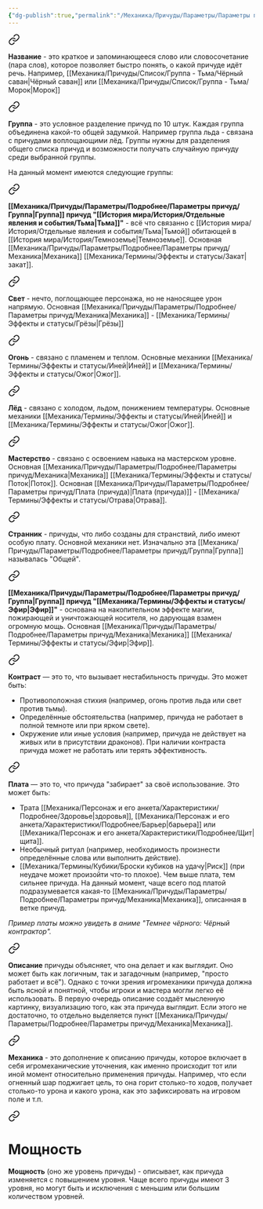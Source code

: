 ```yaml
---
{"dg-publish":true,"permalink":"/Механика/Причуды/Параметры/Параметры причуд/","noteIcon":"","created":"2025-09-07T13:19:25.043+03:00","updated":"2025-09-11T14:07:31.301+03:00"}
---
```



<div class="transclusion internal-embed is-loaded"><a class="markdown-embed-link" href="/Механика/Причуды/Параметры/Подробнее/Параметры причуд/Название/" aria-label="Open link"><svg xmlns="http://www.w3.org/2000/svg" width="24" height="24" viewBox="0 0 24 24" fill="none" stroke="currentColor" stroke-width="2" stroke-linecap="round" stroke-linejoin="round" class="svg-icon lucide-link"><path d="M10 13a5 5 0 0 0 7.54.54l3-3a5 5 0 0 0-7.07-7.07l-1.72 1.71"></path><path d="M14 11a5 5 0 0 0-7.54-.54l-3 3a5 5 0 0 0 7.07 7.07l1.71-1.71"></path></svg></a><div class="markdown-embed">




**Название** - это краткое и запоминающееся слово или словосочетание (пара слов), которое позволяет быстро понять, о какой причуде идёт речь. Например, [[Механика/Причуды/Список/Группа - Тьма/Чёрный саван\|Чёрный саван]] или [[Механика/Причуды/Список/Группа - Тьма/Морок\|Морок]]

</div></div>


<div class="transclusion internal-embed is-loaded"><a class="markdown-embed-link" href="/Механика/Причуды/Параметры/Подробнее/Параметры причуд/Группа/" aria-label="Open link"><svg xmlns="http://www.w3.org/2000/svg" width="24" height="24" viewBox="0 0 24 24" fill="none" stroke="currentColor" stroke-width="2" stroke-linecap="round" stroke-linejoin="round" class="svg-icon lucide-link"><path d="M10 13a5 5 0 0 0 7.54.54l3-3a5 5 0 0 0-7.07-7.07l-1.72 1.71"></path><path d="M14 11a5 5 0 0 0-7.54-.54l-3 3a5 5 0 0 0 7.07 7.07l1.71-1.71"></path></svg></a><div class="markdown-embed">






**Группа** - это условное разделение причуд по 10 штук. Каждая группа объединена какой-то общей задумкой. Например группа льда - связана с причудами воплощающими лёд. Группы нужны для разделения общего списка причуд и возможности получать случайную причуду среди выбранной группы.

На данный момент имеются следующие группы:

<div class="transclusion internal-embed is-loaded"><a class="markdown-embed-link" href="/Механика/Причуды/Параметры/Подробнее/Группы причуд/Группа - Тьма/" aria-label="Open link"><svg xmlns="http://www.w3.org/2000/svg" width="24" height="24" viewBox="0 0 24 24" fill="none" stroke="currentColor" stroke-width="2" stroke-linecap="round" stroke-linejoin="round" class="svg-icon lucide-link"><path d="M10 13a5 5 0 0 0 7.54.54l3-3a5 5 0 0 0-7.07-7.07l-1.72 1.71"></path><path d="M14 11a5 5 0 0 0-7.54-.54l-3 3a5 5 0 0 0 7.07 7.07l1.71-1.71"></path></svg></a><div class="markdown-embed">




**[[Механика/Причуды/Параметры/Подробнее/Параметры причуд/Группа\|Группа]] причуд "[[История мира/История/Отдельные явления и события/Тьма\|Тьма]]"** - всё что связанно с [[История мира/История/Отдельные явления и события/Тьма\|Тьмой]] обитающей в [[История мира/История/Темноземье\|Темноземье]]. Основная [[Механика/Причуды/Параметры/Подробнее/Параметры причуд/Механика\|Механика]] [[Механика/Термины/Эффекты и статусы/Закат\|закат]]. 

</div></div>


<div class="transclusion internal-embed is-loaded"><a class="markdown-embed-link" href="/Механика/Причуды/Параметры/Подробнее/Группы причуд/Группа - Свет/" aria-label="Open link"><svg xmlns="http://www.w3.org/2000/svg" width="24" height="24" viewBox="0 0 24 24" fill="none" stroke="currentColor" stroke-width="2" stroke-linecap="round" stroke-linejoin="round" class="svg-icon lucide-link"><path d="M10 13a5 5 0 0 0 7.54.54l3-3a5 5 0 0 0-7.07-7.07l-1.72 1.71"></path><path d="M14 11a5 5 0 0 0-7.54-.54l-3 3a5 5 0 0 0 7.07 7.07l1.71-1.71"></path></svg></a><div class="markdown-embed">






**Свет** - нечто, поглощающее персонажа, но не наносящее урон напрямую. Основная [[Механика/Причуды/Параметры/Подробнее/Параметры причуд/Механика\|Механика]] - [[Механика/Термины/Эффекты и статусы/Грёзы\|Грёзы]]


</div></div>


<div class="transclusion internal-embed is-loaded"><a class="markdown-embed-link" href="/Механика/Причуды/Параметры/Подробнее/Группы причуд/Группа - Огонь/" aria-label="Open link"><svg xmlns="http://www.w3.org/2000/svg" width="24" height="24" viewBox="0 0 24 24" fill="none" stroke="currentColor" stroke-width="2" stroke-linecap="round" stroke-linejoin="round" class="svg-icon lucide-link"><path d="M10 13a5 5 0 0 0 7.54.54l3-3a5 5 0 0 0-7.07-7.07l-1.72 1.71"></path><path d="M14 11a5 5 0 0 0-7.54-.54l-3 3a5 5 0 0 0 7.07 7.07l1.71-1.71"></path></svg></a><div class="markdown-embed">






**Огонь** - связано с пламенем и теплом. Основные механики [[Механика/Термины/Эффекты и статусы/Иней\|Иней]] и [[Механика/Термины/Эффекты и статусы/Ожог\|Ожог]]. 


</div></div>


<div class="transclusion internal-embed is-loaded"><a class="markdown-embed-link" href="/Механика/Причуды/Параметры/Подробнее/Группы причуд/Группа - Лёд/" aria-label="Open link"><svg xmlns="http://www.w3.org/2000/svg" width="24" height="24" viewBox="0 0 24 24" fill="none" stroke="currentColor" stroke-width="2" stroke-linecap="round" stroke-linejoin="round" class="svg-icon lucide-link"><path d="M10 13a5 5 0 0 0 7.54.54l3-3a5 5 0 0 0-7.07-7.07l-1.72 1.71"></path><path d="M14 11a5 5 0 0 0-7.54-.54l-3 3a5 5 0 0 0 7.07 7.07l1.71-1.71"></path></svg></a><div class="markdown-embed">






**Лёд** - связано с холодом, льдом, понижением температуры. Основные механики [[Механика/Термины/Эффекты и статусы/Иней\|Иней]] и [[Механика/Термины/Эффекты и статусы/Ожог\|Ожог]].

</div></div>


<div class="transclusion internal-embed is-loaded"><a class="markdown-embed-link" href="/Механика/Причуды/Параметры/Подробнее/Группы причуд/Группа - Мастерство/" aria-label="Open link"><svg xmlns="http://www.w3.org/2000/svg" width="24" height="24" viewBox="0 0 24 24" fill="none" stroke="currentColor" stroke-width="2" stroke-linecap="round" stroke-linejoin="round" class="svg-icon lucide-link"><path d="M10 13a5 5 0 0 0 7.54.54l3-3a5 5 0 0 0-7.07-7.07l-1.72 1.71"></path><path d="M14 11a5 5 0 0 0-7.54-.54l-3 3a5 5 0 0 0 7.07 7.07l1.71-1.71"></path></svg></a><div class="markdown-embed">






**Мастерство** - связано с освоением навыка на мастерском уровне. Основная [[Механика/Причуды/Параметры/Подробнее/Параметры причуд/Механика\|Механика]] [[Механика/Термины/Эффекты и статусы/Поток\|Поток]]. Основная [[Механика/Причуды/Параметры/Подробнее/Параметры причуд/Плата (причуда)\|Плата (причуда)]] - [[Механика/Термины/Эффекты и статусы/Отрава\|Отрава]].

</div></div>


<div class="transclusion internal-embed is-loaded"><a class="markdown-embed-link" href="/Механика/Причуды/Параметры/Подробнее/Группы причуд/Группа - Странник/" aria-label="Open link"><svg xmlns="http://www.w3.org/2000/svg" width="24" height="24" viewBox="0 0 24 24" fill="none" stroke="currentColor" stroke-width="2" stroke-linecap="round" stroke-linejoin="round" class="svg-icon lucide-link"><path d="M10 13a5 5 0 0 0 7.54.54l3-3a5 5 0 0 0-7.07-7.07l-1.72 1.71"></path><path d="M14 11a5 5 0 0 0-7.54-.54l-3 3a5 5 0 0 0 7.07 7.07l1.71-1.71"></path></svg></a><div class="markdown-embed">




**Странник** - причуды, что либо созданы для странствий, либо имеют особую плату. Основной механики нет. Изначально эта [[Механика/Причуды/Параметры/Подробнее/Параметры причуд/Группа\|Группа]] называлась "Общей".

</div></div>


<div class="transclusion internal-embed is-loaded"><a class="markdown-embed-link" href="/Механика/Причуды/Параметры/Подробнее/Группы причуд/Группа - Эфир/" aria-label="Open link"><svg xmlns="http://www.w3.org/2000/svg" width="24" height="24" viewBox="0 0 24 24" fill="none" stroke="currentColor" stroke-width="2" stroke-linecap="round" stroke-linejoin="round" class="svg-icon lucide-link"><path d="M10 13a5 5 0 0 0 7.54.54l3-3a5 5 0 0 0-7.07-7.07l-1.72 1.71"></path><path d="M14 11a5 5 0 0 0-7.54-.54l-3 3a5 5 0 0 0 7.07 7.07l1.71-1.71"></path></svg></a><div class="markdown-embed">




**[[Механика/Причуды/Параметры/Подробнее/Параметры причуд/Группа\|Группа]] причуд "[[Механика/Термины/Эффекты и статусы/Эфир\|Эфир]]"** - основана на накопительном эффекте магии, пожирающей и уничтожающей носителя, но дарующая взамен огромную мощь. Основная [[Механика/Причуды/Параметры/Подробнее/Параметры причуд/Механика\|Механика]] [[Механика/Термины/Эффекты и статусы/Эфир\|Эфир]]. 

</div></div>


</div></div>


<div class="transclusion internal-embed is-loaded"><a class="markdown-embed-link" href="/Механика/Причуды/Параметры/Подробнее/Параметры причуд/Контраст/" aria-label="Open link"><svg xmlns="http://www.w3.org/2000/svg" width="24" height="24" viewBox="0 0 24 24" fill="none" stroke="currentColor" stroke-width="2" stroke-linecap="round" stroke-linejoin="round" class="svg-icon lucide-link"><path d="M10 13a5 5 0 0 0 7.54.54l3-3a5 5 0 0 0-7.07-7.07l-1.72 1.71"></path><path d="M14 11a5 5 0 0 0-7.54-.54l-3 3a5 5 0 0 0 7.07 7.07l1.71-1.71"></path></svg></a><div class="markdown-embed">




**Контраст** — это то, что вызывает нестабильность причуды. Это может быть:
- Противоположная стихия (например, огонь против льда или свет против тьмы).
- Определённые обстоятельства (например, причуда не работает в полной темноте или при ярком свете).
- Окружение или иные условия (например, причуда не действует на живых или в присутствии драконов).
При наличии контраста причуда может не работать или терять эффективность.

</div></div>


<div class="transclusion internal-embed is-loaded"><a class="markdown-embed-link" href="/Механика/Причуды/Параметры/Подробнее/Параметры причуд/Плата (причуда)/" aria-label="Open link"><svg xmlns="http://www.w3.org/2000/svg" width="24" height="24" viewBox="0 0 24 24" fill="none" stroke="currentColor" stroke-width="2" stroke-linecap="round" stroke-linejoin="round" class="svg-icon lucide-link"><path d="M10 13a5 5 0 0 0 7.54.54l3-3a5 5 0 0 0-7.07-7.07l-1.72 1.71"></path><path d="M14 11a5 5 0 0 0-7.54-.54l-3 3a5 5 0 0 0 7.07 7.07l1.71-1.71"></path></svg></a><div class="markdown-embed">




**Плата** — это то, что причуда "забирает" за своё использование. Это может быть:
- Трата [[Механика/Персонаж и его анкета/Характеристики/Подробнее/Здоровье\|здоровья]], [[Механика/Персонаж и его анкета/Характеристики/Подробнее/Барьер\|барьера]] или [[Механика/Персонаж и его анкета/Характеристики/Подробнее/Щит\|щита]].
- Необычный ритуал (например, необходимость произнести определённые слова или выполнить действие).
- [[Механика/Термины/Кубики/Броски кубиков на удачу\|Риск]] (при неудаче может произойти что-то плохое).
Чем выше плата, тем сильнее причуда. На данный момент, чаще всего под платой подразумевается какая-то [[Механика/Причуды/Параметры/Подробнее/Параметры причуд/Механика\|Механика]], описанная в ветке причуд. 

*Пример платы можно увидеть в аниме "Темнее чёрного: Чёрный контрактор".*

</div></div>


<div class="transclusion internal-embed is-loaded"><a class="markdown-embed-link" href="/Механика/Причуды/Параметры/Подробнее/Параметры причуд/Описание/" aria-label="Open link"><svg xmlns="http://www.w3.org/2000/svg" width="24" height="24" viewBox="0 0 24 24" fill="none" stroke="currentColor" stroke-width="2" stroke-linecap="round" stroke-linejoin="round" class="svg-icon lucide-link"><path d="M10 13a5 5 0 0 0 7.54.54l3-3a5 5 0 0 0-7.07-7.07l-1.72 1.71"></path><path d="M14 11a5 5 0 0 0-7.54-.54l-3 3a5 5 0 0 0 7.07 7.07l1.71-1.71"></path></svg></a><div class="markdown-embed">




**Описание** причуды объясняет, что она делает и как выглядит. Оно может быть как логичным, так и загадочным (например, "просто работает и всё"). Однако с точки зрения игромеханики причуда должна быть ясной и понятной, чтобы игроки и мастера могли легко её использовать. В первую очередь описание создаёт мысленную картинку, визуализацию того, как эта причуда выглядит. Если этого не достаточно, то отдельно выделяется пункт [[Механика/Причуды/Параметры/Подробнее/Параметры причуд/Механика\|Механика]].

</div></div>


<div class="transclusion internal-embed is-loaded"><a class="markdown-embed-link" href="/Механика/Причуды/Параметры/Подробнее/Параметры причуд/Механика/" aria-label="Open link"><svg xmlns="http://www.w3.org/2000/svg" width="24" height="24" viewBox="0 0 24 24" fill="none" stroke="currentColor" stroke-width="2" stroke-linecap="round" stroke-linejoin="round" class="svg-icon lucide-link"><path d="M10 13a5 5 0 0 0 7.54.54l3-3a5 5 0 0 0-7.07-7.07l-1.72 1.71"></path><path d="M14 11a5 5 0 0 0-7.54-.54l-3 3a5 5 0 0 0 7.07 7.07l1.71-1.71"></path></svg></a><div class="markdown-embed">




**Механика** - это дополнение к описанию причуды, которое включает в себя игромеханические уточнения, как именно происходит тот или иной момент относительно применения причуды.  Например, что если огненный шар поджигает цель, то она горит столько-то ходов, получает столько-то урона и какого урона, как это зафиксировать на игровом поле и т.п.

</div></div>


<div class="transclusion internal-embed is-loaded"><a class="markdown-embed-link" href="/Механика/Причуды/Параметры/Подробнее/Параметры причуд/Мощность/" aria-label="Open link"><svg xmlns="http://www.w3.org/2000/svg" width="24" height="24" viewBox="0 0 24 24" fill="none" stroke="currentColor" stroke-width="2" stroke-linecap="round" stroke-linejoin="round" class="svg-icon lucide-link"><path d="M10 13a5 5 0 0 0 7.54.54l3-3a5 5 0 0 0-7.07-7.07l-1.72 1.71"></path><path d="M14 11a5 5 0 0 0-7.54-.54l-3 3a5 5 0 0 0 7.07 7.07l1.71-1.71"></path></svg></a><div class="markdown-embed">

<div class="markdown-embed-title">

# Мощность

</div>



**Мощность** (оно же уровень причуды) - описывает, как причуда изменяется с повышением уровня. Чаще всего причуды имеют 3 уровня, но могут быть и исключения с меньшим или большим количеством уровней.

</div></div>



